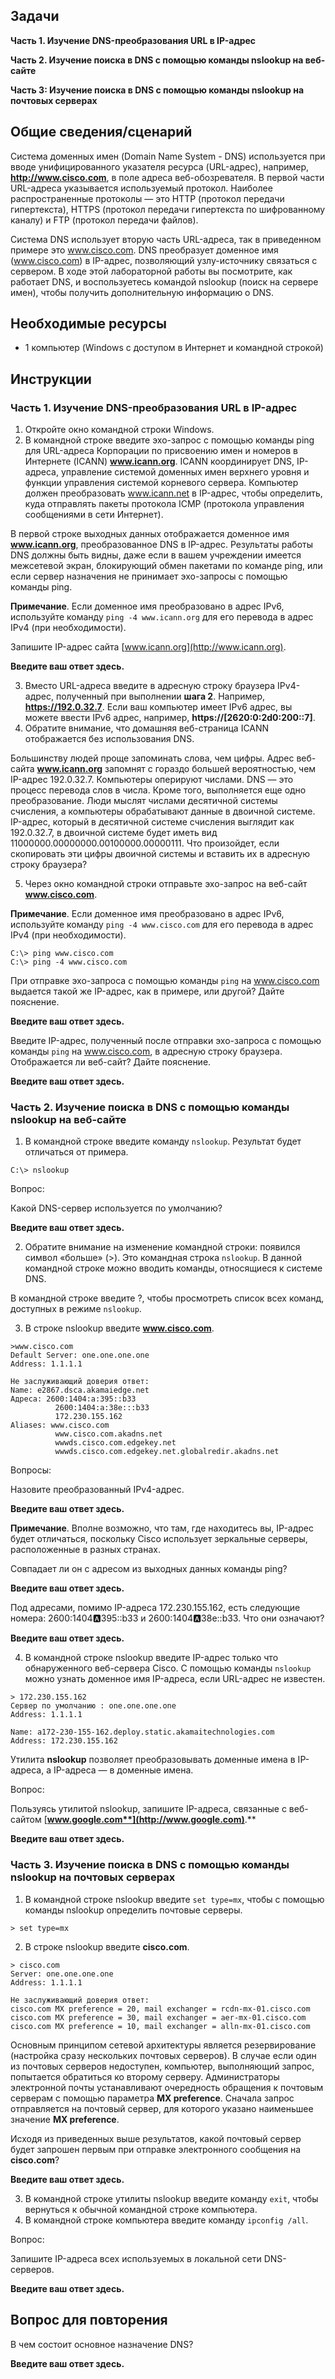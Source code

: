 ## Задачи

**Часть 1. Изучение DNS-преобразования URL в IP-адрес**

**Часть 2. Изучение поиска в DNS с помощью команды nslookup на веб-сайте**

**Часть 3: Изучение поиска в DNS с помощью команды nslookup на почтовых серверах**

## Общие сведения/сценарий

Система доменных имен (Domain Name System - DNS) используется при вводе унифицированного указателя ресурса (URL-адрес), например, **http://www.cisco.com**, в поле адреса веб-обозревателя. В первой части URL-адреса указывается используемый протокол. Наиболее распространенные протоколы — это HTTP (протокол передачи гипертекста), HTTPS (протокол передачи гипертекста по шифрованному каналу) и FTP (протокол передачи файлов).

Система DNS использует вторую часть URL-адреса, так в приведенном примере это www.cisco.com. DNS преобразует доменное имя (www.cisco.com) в IP-адрес, позволяющий узлу-источнику связаться с сервером. В ходе этой лабораторной работы вы посмотрите, как работает DNS, и воспользуетесь командой nslookup (поиск на сервере имен), чтобы получить дополнительную информацию о DNS.

## Необходимые ресурсы

-   1 компьютер (Windows с доступом в Интернет и командной строкой)

## Инструкции

### **Часть 1. Изучение DNS**-преобразования URL в IP-адрес

1.  Откройте окно командной строки Windows.
2.  В командной строке введите эхо-запрос с помощью команды ping для URL-адреса Корпорации по присвоению имен и номеров в Интернете (ICANN) **www.icann.org**. ICANN координирует DNS, IP-адреса, управление системой доменных имен верхнего уровня и функции управления системой корневого сервера. Компьютер должен преобразовать www.icann.net в IP-адрес, чтобы определить, куда отправлять пакеты протокола ICMP (протокола управления сообщениями в сети Интернет).

В первой строке выходных данных отображается доменное имя **www.icann.org**, преобразованное DNS в IP-адрес. Результаты работы DNS должны быть видны, даже если в вашем учреждении имеется межсетевой экран, блокирующий обмен пакетами по команде ping, или если сервер назначения не принимает эхо-запросы с помощью команды ping.

**Примечание**. Если доменное имя преобразовано в адрес IPv6, используйте команду `ping -4 www.icann.org` для его перевода в адрес IPv4 (при необходимости).

Запишите IP-адрес сайта [www.icann.org](http://www.icann.org).

**Введите ваш ответ здесь.**

3.  Вместо URL-адреса введите в адресную строку браузера IPv4-адрес, полученный при выполнении **шага 2**. Например, **https://192.0.32.7**. Если ваш компьютер имеет IPv6 адрес, вы можете ввести IPv6 адрес, например, **https://[2620:0:2d0:200::7]**.
4.  Обратите внимание, что домашняя веб-страница ICANN отображается без использования DNS.

Большинству людей проще запоминать слова, чем цифры. Адрес веб-сайта **www.icann.org** запомнят с гораздо большей вероятностью, чем IP-адрес 192.0.32.7. Компьютеры оперируют числами. DNS — это процесс перевода слов в числа. Кроме того, выполняется еще одно преобразование. Люди мыслят числами десятичной системы счисления, а компьютеры обрабатывают данные в двоичной системе. IP-адрес, который в десятичной системе счисления выглядит как 192.0.32.7, в двоичной системе будет иметь вид 11000000.00000000.00100000.00000111. Что произойдет, если скопировать эти цифры двоичной системы и вставить их в адресную строку браузера?

5.  Через окно командной строки отправьте эхо-запрос на веб-сайт **www.cisco.com**.

**Примечание**. Если доменное имя преобразовано в адрес IPv6, используйте команду `ping -4 www.cisco.com` для его перевода в адрес IPv4 (при необходимости).

```
C:\> ping www.cisco.com
C:\> ping -4 www.cisco.com
```

При отправке эхо-запроса с помощью команды `ping` на www.cisco.com выдается такой же IP-адрес, как в примере, или другой? Дайте пояснение.

**Введите ваш ответ здесь.**

Введите IP-адрес, полученный после отправки эхо-запроса с помощью команды `ping` на www.cisco.com, в адресную строку браузера. Отображается ли веб-сайт? Дайте пояснение.

**Введите ваш ответ здесь.**

### **Часть 2. Изучение поиска в DNS с помощью команды nslookup на веб-сайте**

1.  В командной строке введите команду `nslookup`. Результат будет отличаться от примера.

```
C:\> nslookup
```

Вопрос:

Какой DNS-сервер используется по умолчанию?

**Введите ваш ответ здесь.**

2.  Обратите внимание на изменение командной строки: появился символ «больше» (\>). Это командная строка `nslookup`. В данной командной строке можно вводить команды, относящиеся к системе DNS.

В командной строке введите ?, чтобы просмотреть список всех команд, доступных в режиме `nslookup`.

3.  В строке nslookup введите **www.cisco.com**.

```
>www.cisco.com
Default Server: one.one.one.one
Address: 1.1.1.1

Не заслуживающий доверия ответ:
Name: e2867.dsca.akamaiedge.net
Адреса: 2600:1404:a:395::b33
          2600:1404:a:38e:::b33
          172.230.155.162
Aliases: www.cisco.com
          www.cisco.com.akadns.net
          wwwds.cisco.com.edgekey.net
          wwwds.cisco.com.edgekey.net.globalredir.akadns.net
```

Вопросы:

Назовите преобразованный IPv4-адрес.

**Введите ваш ответ здесь.**

**Примечание**. Вполне возможно, что там, где находитесь вы, IP-адрес будет отличаться, поскольку Cisco использует зеркальные серверы, расположенные в разных странах.

Совпадает ли он с адресом из выходных данных команды ping?

**Введите ваш ответ здесь.**

Под адресами, помимо IP-адреса 172.230.155.162, есть следующие номера: 2600:1404:a:395::b33 и 2600:1404:a:38e::b33. Что они означают?

**Введите ваш ответ здесь.**

4.  В командной строке nslookup введите IP-адрес только что обнаруженного веб-сервера Cisco. С помощью команды `nslookup` можно узнать доменное имя IP-адреса, если URL-адрес не известен.

```
> 172.230.155.162
Сервер по умолчанию : one.one.one.one
Address: 1.1.1.1

Name: a172-230-155-162.deploy.static.akamaitechnologies.com
Address: 172.230.155.162
```

Утилита **nslookup** позволяет преобразовывать доменные имена в IP-адреса, а IP-адреса — в доменные имена.

Вопрос:

Пользуясь утилитой nslookup, запишите IP-адреса, связанные с веб-сайтом [**www.google.com**](http://www.google.com)**.**

**Введите ваш ответ здесь.**

### **Часть 3. Изучение поиска в DNS с помощью команды nslookup на почтовых серверах**

1.  В командной строке nslookup введите `set type=mx`, чтобы с помощью команды nslookup определить почтовые серверы.

```
> set type=mx
```

2.  В строке nslookup введите **cisco.com**.

```
> cisco.com
Server: one.one.one.one
Address: 1.1.1.1

Не заслуживающий доверия ответ:
cisco.com MX preference = 20, mail exchanger = rcdn-mx-01.cisco.com
cisco.com MX preference = 30, mail exchanger = aer-mx-01.cisco.com
cisco.com MX preference = 10, mail exchanger = alln-mx-01.cisco.com
```

Основным принципом сетевой архитектуры является резервирование (настройка сразу нескольких почтовых серверов). В случае если один из почтовых серверов недоступен, компьютер, выполняющий запрос, попытается обратиться ко второму серверу. Администраторы электронной почты устанавливают очередность обращения к почтовым серверам с помощью параметра **MX preference**. Сначала запрос отправляется на почтовый сервер, для которого указано наименьшее значение **MX preference**.

Исходя из приведенных выше результатов, какой почтовый сервер будет запрошен первым при отправке электронного сообщения на **cisco.com**?

**Введите ваш ответ здесь.**

3.  В командной строке утилиты nslookup введите команду `exit`, чтобы вернуться к обычной командной строке компьютера.
4.  В командной строке компьютера введите команду `ipconfig /all`.

Вопрос:

Запишите IP-адреса всех используемых в локальной сети DNS-серверов.

**Введите ваш ответ здесь.**

## Вопрос для повторения

В чем состоит основное назначение DNS?

**Введите ваш ответ здесь.**

